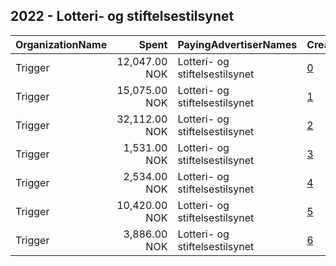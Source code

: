 ## 2022 - Lotteri- og stiftelsestilsynet 
|OrganizationName|Spent|PayingAdvertiserNames|CreativeUrls|Impressions|Genders|AgeBrackets|CountryCodes|BillingAddresses|CandidateBallotInformation|
|:---|---:|:---|:---|---:|:---|:---|:---|:---|:---|
|Trigger|12,047.00 NOK|Lotteri- og stiftelsestilsynet|[0](https://www.snap.com/political-ads/asset/ccd13d502a01fef719879ba07ec81447b17105adc79dd95fd4a710ec47cf4a4b?mediaType=mp4)|154,620|MALE|18-39|norway|"Torggata 15,Oslo,0181,NO"||
|Trigger|15,075.00 NOK|Lotteri- og stiftelsestilsynet|[1](https://www.snap.com/political-ads/asset/3980d225b496acbe9f911a7ddb452272f0950576355e64b63deff8327563daa0?mediaType=mp4)|116,703|MALE|18-39|norway|"Torggata 15,Oslo,0181,NO"||
|Trigger|32,112.00 NOK|Lotteri- og stiftelsestilsynet|[2](https://www.snap.com/political-ads/asset/8e03fe6653f8c338c8729a0b35b7a11a51f1ebd62a05d4bfe821227587c735b7?mediaType=mp4)|237,402|MALE|18-39|norway|"Torggata 15,Oslo,0181,NO"||
|Trigger|1,531.00 NOK|Lotteri- og stiftelsestilsynet|[3](https://www.snap.com/political-ads/asset/58d4bac0ee29d1f54d74f4e6820ef2f9a9a916478001cfbb8a920783b687b901?mediaType=mp4)|16,095|MALE|18-39|norway|"Torggata 15,Oslo,0181,NO"||
|Trigger|2,534.00 NOK|Lotteri- og stiftelsestilsynet|[4](https://www.snap.com/political-ads/asset/b27c2268ced1ec4db8b6728bb7d84e195f5c20188faa9fd7ecabfcf3738614a1?mediaType=mp4)|27,248|MALE|18-39|norway|"Torggata 15,Oslo,0181,NO"||
|Trigger|10,420.00 NOK|Lotteri- og stiftelsestilsynet|[5](https://www.snap.com/political-ads/asset/94f97cdff44de74ebf0353b54cfddcacf7513fb32d443d92f060075d6a22c605?mediaType=mp4)|74,615|MALE|18-39|norway|"Torggata 15,Oslo,0181,NO"||
|Trigger|3,886.00 NOK|Lotteri- og stiftelsestilsynet|[6](https://www.snap.com/political-ads/asset/cc1bc03f18caa951ebab3c456ffae5727c8668af859055a2200f0714a56a35fa?mediaType=mp4)|35,357|MALE|18-39|norway|"Torggata 15,Oslo,0181,NO"||
